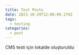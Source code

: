```yaml
---
title: Test Postu
date: 2023-10-29T12:00:09.276Z
tags:
  - testing
categories:
  - post
---
```

CMS testi için lokalde oluşturuldu